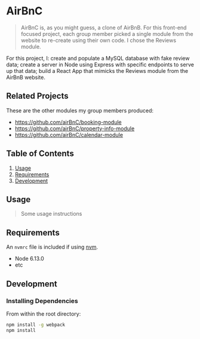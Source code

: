 # AirBnC

> AirBnC is, as you might guess, a clone of AirBnB.  For this front-end focused project, each group member picked a single module from the website to re-create using their own code.  I chose the Reviews module.

For this project, I: create and populate a MySQL database with fake review data; create a server in Node using Express with specific endpoints to serve up that data; build a React App that mimicks the Reviews module from the AirBnB website.

## Related Projects

These are the other modules my group members produced:

  - https://github.com/airBnC/booking-module
  - https://github.com/airBnC/property-info-module
  - https://github.com/airBnC/calendar-module

## Table of Contents

1. [Usage](#Usage)
1. [Requirements](#requirements)
1. [Development](#development)

## Usage

> Some usage instructions

## Requirements

An `nvmrc` file is included if using [nvm](https://github.com/creationix/nvm).

- Node 6.13.0
- etc

## Development

### Installing Dependencies

From within the root directory:

```sh
npm install -g webpack
npm install
```

